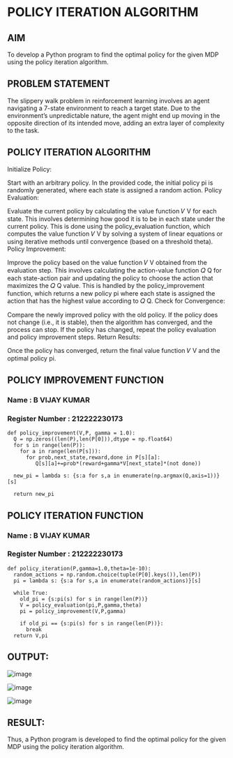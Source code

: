 # POLICY ITERATION ALGORITHM

## AIM
To develop a Python program to find the optimal policy for the given MDP using the policy iteration algorithm.

## PROBLEM STATEMENT
The slippery walk problem in reinforcement learning involves an agent navigating a 7-state environment to reach a target state. Due to the environment’s unpredictable nature, the agent might end up moving in the opposite direction of its intended move, adding an extra layer of complexity to the task.

## POLICY ITERATION ALGORITHM

Initialize Policy:

Start with an arbitrary policy. In the provided code, the initial policy pi is randomly generated, where each state is assigned a random action.
Policy Evaluation:

Evaluate the current policy by calculating the value function 
𝑉
V for each state. This involves determining how good it is to be in each state under the current policy.
This is done using the policy_evaluation function, which computes the value function 
𝑉
V by solving a system of linear equations or using iterative methods until convergence (based on a threshold theta).
Policy Improvement:

Improve the policy based on the value function 
𝑉
V obtained from the evaluation step. This involves calculating the action-value function 
𝑄
Q for each state-action pair and updating the policy to choose the action that maximizes the 
𝑄
Q value.
This is handled by the policy_improvement function, which returns a new policy pi where each state is assigned the action that has the highest value according to 
𝑄
Q.
Check for Convergence:

Compare the newly improved policy with the old policy. If the policy does not change (i.e., it is stable), then the algorithm has converged, and the process can stop.
If the policy has changed, repeat the policy evaluation and policy improvement steps.
Return Results:

Once the policy has converged, return the final value function 
𝑉
V and the optimal policy pi.

## POLICY IMPROVEMENT FUNCTION
### Name : B VIJAY KUMAR
### Register Number : 212222230173

```
def policy_improvement(V,P, gamma = 1.0):
  Q = np.zeros((len(P),len(P[0])),dtype = np.float64)
  for s in range(len(P)):
    for a in range(len(P[s])):
      for prob,next_state,reward,done in P[s][a]:
         Q[s][a]+=prob*(reward+gamma*V[next_state]*(not done))

  new_pi = lambda s: {s:a for s,a in enumerate(np.argmax(Q,axis=1))}[s]

  return new_pi
```

## POLICY ITERATION FUNCTION
### Name : B VIJAY KUMAR
### Register Number : 212222230173

```
def policy_iteration(P,gamma=1.0,theta=1e-10):
  random_actions = np.random.choice(tuple(P[0].keys()),len(P))
  pi = lambda s: {s:a for s,a in enumerate(random_actions)}[s]

  while True:
    old_pi = {s:pi(s) for s in range(len(P))}
    V = policy_evaluation(pi,P,gamma,theta)
    pi = policy_improvement(V,P,gamma)

    if old_pi == {s:pi(s) for s in range(len(P))}:
      break
  return V,pi
```

## OUTPUT:

![image](https://github.com/user-attachments/assets/93f011d7-058c-41cb-9ded-99acd345d888)


![image](https://github.com/user-attachments/assets/2d5fa720-3243-4f64-9db3-f64eaefdf139)

![image](https://github.com/user-attachments/assets/3d890e8b-e79e-45ac-8069-4395e543a34d)


## RESULT:

Thus, a Python program is developed to find the optimal policy for the given MDP using the policy iteration algorithm.
